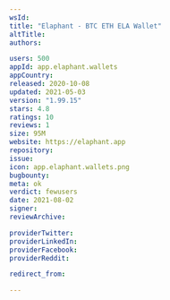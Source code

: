 ```yaml
---
wsId: 
title: "Elaphant - BTC ETH ELA Wallet"
altTitle: 
authors:

users: 500
appId: app.elaphant.wallets
appCountry: 
released: 2020-10-08
updated: 2021-05-03
version: "1.99.15"
stars: 4.8
ratings: 10
reviews: 1
size: 95M
website: https://elaphant.app
repository: 
issue: 
icon: app.elaphant.wallets.png
bugbounty: 
meta: ok
verdict: fewusers
date: 2021-08-02
signer: 
reviewArchive:

providerTwitter: 
providerLinkedIn: 
providerFacebook: 
providerReddit: 

redirect_from:

---
```


